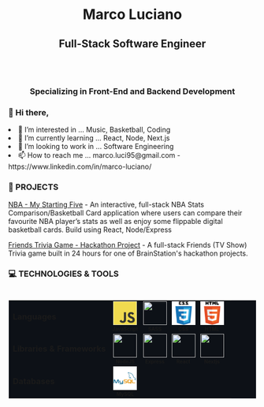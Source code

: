 <h1 align="center">Marco Luciano</h1>

<h2 align="center">Full-Stack Software Engineer</h2>
<br></br>

<h3 align="center">Specializing in Front-End and Backend Development</h3>

<h3><strong>👋 Hi there,</strong></h3>

<p>

<li>👀 I’m interested in ... Music, Basketball, Coding</li>

<li>🌱 I’m currently learning ... React, Node, Next.js</li>

<li>💞️ I’m looking to work in ... Software Engineering</li>

<li>📫 How to reach me ... marco.luci95@gmail.com - https://www.linkedin.com/in/marco-luciano/</li>

</p>

<h3><strong>💾 PROJECTS </strong></h3>

[NBA - My Starting Five](https://github.com/Marco-Luc/nba-my-starting-five) - An interactive, full-stack NBA Stats Comparison/Basketball Card application where users can compare their favourite NBA player’s stats as well as enjoy some flippable digital basketball cards. Build using React, Node/Express

[Friends Trivia Game - Hackathon Project](https://github.com/Marco-Luc/friends-trivia-hackathon) - A full-stack Friends (TV Show) Trivia game built in 24 hours for one of BrainStation's hackathon projects.
</p>

<h3><strong>💻  TECHNOLOGIES & TOOLS</strong</h3>
<br></br>
<table style="border-collapse: collapse; border: 1px solid white; background-color: #0d1117;">
  <tr>
    <td><strong>Languages</strong></td>
    <td align="center" style="font-size: 10px;"><img src="https://raw.githubusercontent.com/devicons/devicon/master/icons/javascript/javascript-original.svg" height="48" width="48"/><br>JavaScript</td>
        <td align="center" style="font-size: 10px;"><img src="https://upload.wikimedia.org/wikipedia/commons/9/96/Sass_Logo_Color.svg" height="48" width="48"/><br>SASS</td>
    <td align="center" style="font-size: 10px;"><img src="https://raw.githubusercontent.com/devicons/devicon/master/icons/css3/css3-original-wordmark.svg" height="48" width="48"/><br>CSS</td>
        <td align="center" style="font-size: 10px;"><img src="https://raw.githubusercontent.com/devicons/devicon/master/icons/html5/html5-original-wordmark.svg" height="48" width="48"/><br>HTML</td>
  </tr>
  <tr>
    <td><strong>Libraries & Frameworks</strong></td>
    <td align="center" style="font-size: 10px;"><img src="https://camo.githubusercontent.com/14e0de191b404ca8fb54668211091293ae668d6f7da765c9fed9e2a105a48785/68747470733a2f2f63646e2e66726565626965737570706c792e636f6d2f6c6f676f732f6c617267652f32782f6e6f64656a732d69636f6e2d6c6f676f2d706e672d7472616e73706172656e742e706e67" height="48" width="48"/><br>NodeJS</td>
    <td align="center" style="font-size: 10px;"><img src="https://camo.githubusercontent.com/2406788a5bdbf3d900427eecd883b5aa64c45435d14239f5eba9a2a08ac8dcd3/68747470733a2f2f6a737572742e6769746875622e696f2f6a61636b732d706f7274666f6c696f2f696d616765732f636f6c6f722d657870726573732d69636f6e2532302831292e706e67" height="48" width="48"/><br>Express</td>
    <td align="center" style="font-size: 10px;"><img src="https://img.icons8.com/office/40/000000/react.png" height="48" width="48"/><br>React</td>
  <td align="center" style="font-size: 10px;"><img src="https://upload.wikimedia.org/wikipedia/commons/8/8e/Nextjs-logo.svg" height="48" width="48"/><br>Nextjs</td>
    <td align="center" style="font-size: 10px;">
      </tr>
    <td><strong>Databases</strong></td>
    <td align="center" style="font-size: 10px;"><img src="https://raw.githubusercontent.com/devicons/devicon/master/icons/mysql/mysql-original-wordmark.svg" height="48" width="48"/><br>MySQL</td>
  </tr>
</table>

